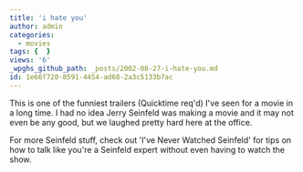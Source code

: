 ```yaml
---
title: 'i hate you'
author: admin
categories:
  - movies
tags: {  }
views: '6'
_wpghs_github_path: _posts/2002-08-27-i-hate-you.md
id: 1e66f720-8591-4454-ad68-2a3c5133b7ac
---
```

<p>This is one of the funniest trailers (Quicktime req'd) I've seen for a movie in a long time. I had no idea Jerry Seinfeld was making a movie and it may not even be any good, but we laughed pretty hard here at the office.</p>
<p>For more Seinfeld stuff, check out 'I've Never Watched Seinfeld' for tips on how to talk like you're a Seinfeld expert without even having to watch the show.</p>
